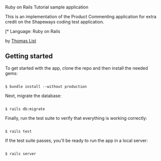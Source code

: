 Ruby on Rails Tutorial sample application



This is an implementation of the Product Commenting application for extra credit on the Shapeways coding test application. 

[* Language: Ruby on Rails

by [Thomas List](http://github.com/tlist/)



## Getting started



To get started with the app, clone the repo and then install the needed gems:



```

$ bundle install --without production

```



Next, migrate the database:



```

$ rails db:migrate

```



Finally, run the test suite to verify that everything is working correctly:



```

$ rails test

```



If the test suite passes, you'll be ready to run the app in a local server:



```

$ rails server

